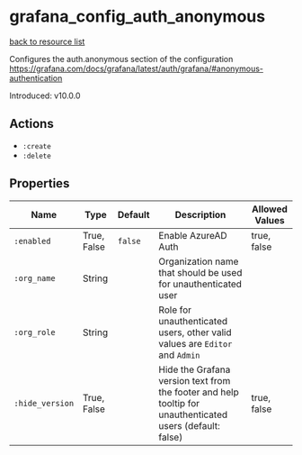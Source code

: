 # grafana_config_auth_anonymous

[back to resource list](https://github.com/sous-chefs/grafana#resources)

Configures the auth.anonymous section of the configuration <https://grafana.com/docs/grafana/latest/auth/grafana/#anonymous-authentication>

Introduced: v10.0.0

## Actions

- `:create`
- `:delete`

## Properties

| Name            | Type        | Default | Description                                                                                               | Allowed Values |
| --------------- | ----------- | ------- | --------------------------------------------------------------------------------------------------------- | -------------- |
| `:enabled`      | True, False | `false` | Enable AzureAD Auth                                                                                       | true, false    |
| `:org_name`     | String      |         | Organization name that should be used for unauthenticated user                                            |                |
| `:org_role`     | String      |         | Role for unauthenticated users, other valid values are `Editor` and `Admin`                               |                |
| `:hide_version` | True, False |         | Hide the Grafana version text from the footer and help tooltip for unauthenticated users (default: false) | true, false    |
